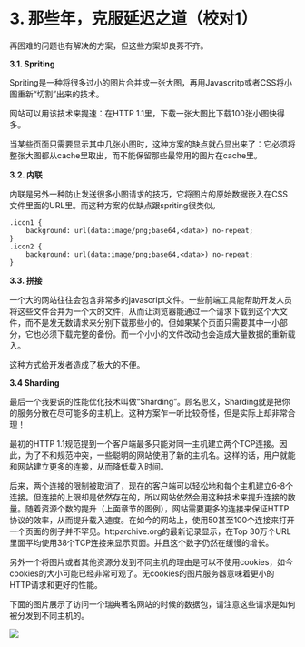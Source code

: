 # 3. 那些年，克服延迟之道（校对1）

再困难的问题也有解决的方案，但这些方案却良莠不齐。

**3.1. Spriting**

Spriting是一种将很多过小的图片合并成一张大图，再用Javascritp或者CSS将小图重新“切割”出来的技术。

网站可以用该技术来提速：在HTTP 1.1里，下载一张大图比下载100张小图快得多。

当某些页面只需要显示其中几张小图时，这种方案的缺点就凸显出来了：它必须将整张大图都从cache里取出，而不能保留那些最常用的图片在cache里。

**3.2. 内联**

内联是另外一种防止发送很多小图请求的技巧，它将图片的原始数据嵌入在CSS文件里面的URL里。而这种方案的优缺点跟spriting很类似。

    .icon1 {
        background: url(data:image/png;base64,<data>) no-repeat;
	}
    .icon2 {
        background: url(data:image/png;base64,<data>) no-repeat;
	}

**3.3. 拼接**

一个大的网站往往会包含非常多的javascript文件。一些前端工具能帮助开发人员将这些文件合并为一个大的文件，从而让浏览器能通过一个请求下载到这个大文件，而不是发无数请求来分别下载那些小的。但如果某个页面只需要其中一小部分，它也必须下载完整的备份。而一个小小的文件改动也会造成大量数据的重新载入。<!-- 这段是基于1.11翻译的 -->

这种方式给开发者造成了极大的不便。

**3.4 Sharding**

最后一个我要说的性能优化技术叫做“Sharding”。顾名思义，Sharding就是把你的服务分散在尽可能多的主机上。这种方案乍一听比较奇怪，但是实际上却非常合理！<!-- 这段是基于1.11翻译的 -->

最初的HTTP 1.1规范提到一个客户端最多只能对同一主机建立两个TCP连接。因此，为了不和规范冲突，一些聪明的网站使用了新的主机名。这样的话，用户就能和网站建立更多的连接，从而降低载入时间。<!-- 这段是基于1.11翻译的 -->

后来，两个连接的限制被取消了，现在的客户端可以轻松地和每个主机建立6-8个连接。但连接的上限却是依然存在的，所以网站依然会用这种技术来提升连接的数量。随着资源个数的提升（上面章节的图例），网站需要更多的连接来保证HTTP协议的效率，从而提升载入速度。在如今的网站上，使用50甚至100个连接来打开一个页面的例子并不罕见。httparchive.org的最新记录显示，在Top 30万个URL里面平均使用38个TCP连接来显示页面。并且这个数字仍然在缓慢的增长。<!-- 这段是基于1.11翻译的 -->

另外一个将图片或者其他资源分发到不同主机的理由是可以不使用cookies，如今cookies的大小可能已经非常可观了。无cookies的图片服务器意味着更小的HTTP请求和更好的性能。

下面的图片展示了访问一个瑞典著名网站的时候的数据包，请注意这些请求是如何被分发到不同主机的。

![](imgs/requests.png)
